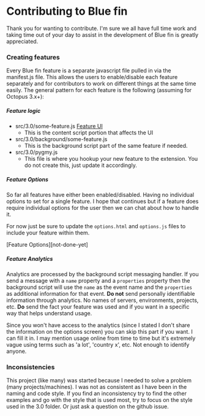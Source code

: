 # Contributing to Blue fin

Thank you for wanting to contribute. I'm sure we all have full time work and taking time out of your day to assist in the development of Blue fin is greatly appreciated.

### Creating features
Every Blue fin feature is a separate javascript file pulled in via the manifest.js file. This allows the users to enable/disable each feature separately and for contributors to work on different things at the same time easily. The general pattern for each feature is the following (assuming for Octopus 3.x+):

##### Feature logic
* src/3.0/some-feature.js [Feature UI][]
  * This is the content script portion that affects the UI
* src/3.0/background/some-feature.js
  * This is the background script part of the same feature if needed.
* src/3.0/pygmy.js
  * This file is where you hookup your new feature to the extension. You do not create this, just update it accordingly.

##### Feature Options
So far all features have either been enabled/disabled. Having no individual options to set for a single feature. I hope that continues but if a feature does require individual options for the user then we can chat about how to handle it.

For now just be sure to update the `options.html` and `options.js` files to include your feature within them.

[Feature Options][not-done-yet]

##### Feature Analytics
Analytics are processed by the background script messaging handler. If you send a message with a `name` property and a `properties` property then the background script will use the `name` as the event name and the `properties` as additional information for that event. **Do not** send personally identifiable information through analytics. No names of servers, environments, projects, etc. **Do** send the fact your feature was used and if you want in a specific way that helps understand usage.

Since you won't have access to the analytics (since I stated I don't share the information on the options screen) you can skip this part if you want. I can fill it in. I may mention usage online from time to time but it's extremely vague using terms such as 'a lot', 'country x', etc. Not enough to identify anyone.


### Inconsistencies
This project (like many) was started because I needed to solve a problem (many projects/machines). I was not as consistent as I have been in the naming and code style. If you find an inconsistency try to find the other examples and go with the style that is used most, try to focus on the style used in the 3.0 folder. Or just ask a question on the github issue.

[Feature UI]: contributing-feature-ui.md
